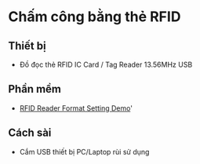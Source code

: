 # Chấm công bằng thẻ RFID
## Thiết bị
- Đồ đọc thẻ RFID IC Card / Tag Reader 13.56MHz USB

## Phần mềm
- [RFID Reader Format Setting Demo](https://www.mediafire.com/file/7v8s2lxvixyz12p/%255BHshop.vn%255D_Format_Setting_Demo.zip/file)'

## Cách sài
- Cắm USB thiết bị PC/Laptop rùi sử dụng
